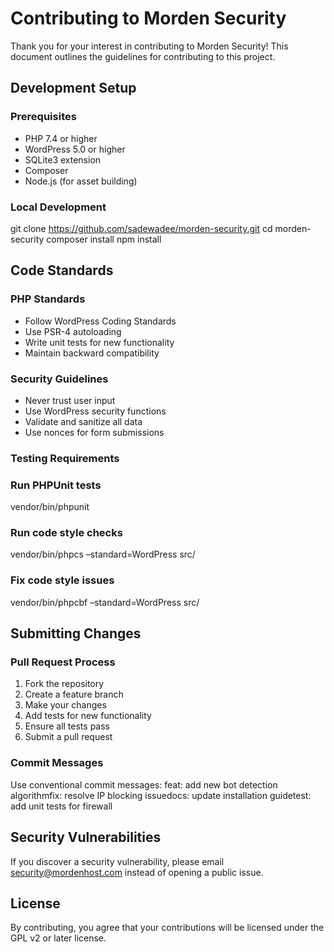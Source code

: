 # Contributing to Morden Security

Thank you for your interest in contributing to Morden Security! This document outlines the guidelines for contributing to this project.

## Development Setup

### Prerequisites
- PHP 7.4 or higher
- WordPress 5.0 or higher
- SQLite3 extension
- Composer
- Node.js (for asset building)

### Local Development
git clone https://github.com/sadewadee/morden-security.git
cd morden-security
composer install
npm install


## Code Standards

### PHP Standards
- Follow WordPress Coding Standards
- Use PSR-4 autoloading
- Write unit tests for new functionality
- Maintain backward compatibility

### Security Guidelines
- Never trust user input
- Use WordPress security functions
- Validate and sanitize all data
- Use nonces for form submissions

### Testing Requirements
### Run PHPUnit tests
vendor/bin/phpunit
### Run code style checks
vendor/bin/phpcs –standard=WordPress src/
### Fix code style issues
vendor/bin/phpcbf –standard=WordPress src/


## Submitting Changes

### Pull Request Process
1. Fork the repository
2. Create a feature branch
3. Make your changes
4. Add tests for new functionality
5. Ensure all tests pass
6. Submit a pull request

### Commit Messages
Use conventional commit messages:
feat: add new bot detection algorithmfix: resolve IP blocking issuedocs: update installation guidetest: add unit tests for firewall


## Security Vulnerabilities

If you discover a security vulnerability, please email security@mordenhost.com instead of opening a public issue.

## License

By contributing, you agree that your contributions will be licensed under the GPL v2 or later license.
